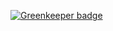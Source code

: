 
[![Greenkeeper badge](https://badges.greenkeeper.io/Charliekenney23/ezwash-api.svg)](https://greenkeeper.io/)
